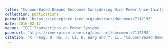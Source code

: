 ```yaml
---
title: "Coupon-Based Demand Response Considering Wind Power Uncertainty: A Strategic Bidding Model for Load Serving Entities"
collection: publications
permalink: 'https://ieeexplore.ieee.org/abstract/document/7112193'
date: 2016-02-17
venue: 'IEEE Transactions on Power Systems'
paperurl: 'https://ieeexplore.ieee.org/abstract/document/7112193'
citation: 'X. Fang, Q. Hu, F. Li, B. Wang and Y. Li, "Coupon-Based Demand Response Considering Wind Power Uncertainty: A Strategic Bidding Model for Load Serving Entities," in IEEE Transactions on Power Systems, vol. 31, no. 2, pp. 1025-1037, March 2016, doi: 10.1109/TPWRS.2015.2431271.'
---
```


